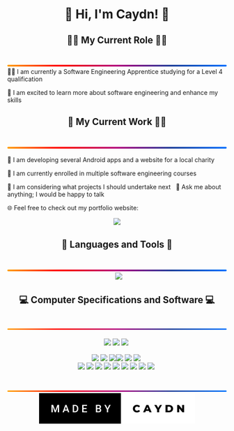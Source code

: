 <h1 align="center">👋 Hi, I'm Caydn! 👋</h1>
<h2 align="center">👨‍💻 My Current Role 👨‍💻</h2>
<div align="center">
 <img src='./gradient.png'/>
</div>
<div>
👨‍🎓 I am currently a Software Engineering Apprentice studying for a Level 4 qualification

🚀 I am excited to learn more about software engineering and enhance my skills
</div>
<h2 align="center">👷 My Current Work 👷‍♂️</h2>
<div align="center">
 <img src='./gradient.png'/>
</div>
<p>
🤖 I am developing several Android apps and a website for a local charity

🧠 I am currently enrolled in multiple software engineering courses

🤔 I am considering what projects I should undertake next
 
💬 Ask me about anything; I would be happy to talk

🌐 Feel free to check out my portfolio website:

<div align="center"> <a href="https://caydn.info"> <img src="https://img.shields.io/badge/caydn.info-000000.svg?&style=for-the-badge&logo=website&logoColor=white"/></a></div>
</p>
<h2 align="center">🔨 Languages and Tools 🔨</h2>
<div align="center">
 <img src='./gradient.png'/>
</div>
<div align="center"> 
  <img src="https://skillicons.dev/icons?i=ableton,androidstudio,atom,codepen,css,eclipse,firebase,flutter,git,github,gitlab,html,idea,java,js,linux,md,postgres,py,raspberrypi,react,spring,stackoverflow,vscode&perline=6">
</div>
<h2 align="center">💻 Computer Specifications and Software 💻</h2>
<div align="center">
 <img src='./gradient.png'/>
 <div align="center">
 <img src="https://img.shields.io/badge/AMD_Ryzen_5_2600X-ED1C24?style=for-the-badge&logo=amd&logoColor=white"/> <img src="https://img.shields.io/badge/NVIDIA_GTX_1050_Ti-76B900?style=for-the-badge&logo=nvidia&logoColor=white"/> <img src="https://img.shields.io/badge/Windows_10_Pro-0078D6?style=for-the-badge&logo=windows&logoColor=white"/>
 </div>
 <div align="center">
 <img src="https://img.shields.io/badge/Atom-66595C?style=for-the-badge&logo=Atom&logoColor=white"/> <img src="https://img.shields.io/badge/Eclipse-2C2255?style=for-the-badge&logo=eclipse&logoColor=white"/> <img src="https://img.shields.io/badge/IntelliJ_IDEA-000000.svg?style=for-the-badge&logo=intellij-idea&logoColor=white"/><img src="https://img.shields.io/badge/PyCharm-000000.svg?&style=for-the-badge&logo=PyCharm&logoColor=white"/> <img src="https://img.shields.io/badge/sublime_text-%23575757.svg?&style=for-the-badge&logo=sublime-text&logoColor=white"/> <img src="https://img.shields.io/badge/VS_Code-0078D4?style=for-the-badge&logo=visual%20studio%20code&logoColor=white"/>
 </div>
<div align="center">
 <img src="https://img.shields.io/badge/affinityphoto-%237E4DD2.svg?style=for-the-badge&logo=affinity-photo&logoColor=white"/> <img src="https://img.shields.io/badge/Discord-5865F2?style=for-the-badge&logo=discord&logoColor=white"/> <img src="https://img.shields.io/badge/DuckDuckGo-DE5833?style=for-the-badge&logo=DuckDuckGo&logoColor=white"/> <img src="https://camo.githubusercontent.com/06c6858186510906c21d8c951168d55d976d7dfb9176ed6125c55b8a7de0baae/68747470733a2f2f696d672e736869656c64732e696f2f62616467652f4749542d4534344333303f7374796c653d666f722d7468652d6261646765266c6f676f3d676974266c6f676f436f6c6f723d7768697465"/> <img src="https://img.shields.io/badge/Firefox_Browser-FF7139?style=for-the-badge&logo=Firefox-Browser&logoColor=white"/> <img src="https://img.shields.io/badge/Signal-3A76F0?style=for-the-badge&logo=signal&logoColor=white"/> <img src="https://img.shields.io/badge/Steam-000000?style=for-the-badge&logo=steam&logoColor=white"/> <img src="https://img.shields.io/badge/Spotify-1ED760?&style=for-the-badge&logo=spotify&logoColor=white"/> <img src="https://img.shields.io/badge/VirtualBox-21416b?style=for-the-badge&logo=VirtualBox&logoColor=white"/>
 </div>
 <div>
 <img src='./gradient.png'/>
</div>
<div align="center"> <img src="./credit.svg"/></div>
